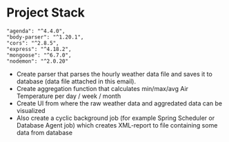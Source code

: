 #  Project Stack
    "agenda": "^4.4.0",
    "body-parser": "^1.20.1",
    "cors": "^2.8.5",
    "express": "^4.18.2",
    "mongoose": "^6.7.0",
    "nodemon": "^2.0.20"
    
- Create parser that parses the hourly weather data file and saves it to database (data file attached in this email).
- Create aggregation function that calculates min/max/avg Air Temperature per day / week / month
-  Create UI from where the raw weather data and aggredated data can be visualized
- Also create a cyclic background job (for example Spring Scheduler or Database Agent job) which creates XML-report to file containing some data from database
